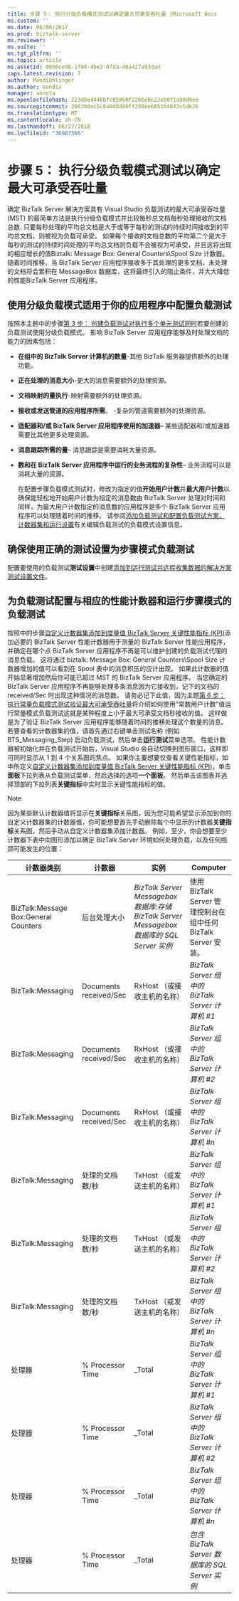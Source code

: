 ```yaml
---
title: 步骤 5： 执行分级负载模式测试以确定最大可承受吞吐量 |Microsoft Docs
ms.custom: ''
ms.date: 06/08/2017
ms.prod: biztalk-server
ms.reviewer: ''
ms.suite: ''
ms.tgt_pltfrm: ''
ms.topic: article
ms.assetid: 8056ced6-1f04-4be2-878a-48a427a93dad
caps.latest.revision: 7
author: MandiOhlinger
ms.author: mandia
manager: anneta
ms.openlocfilehash: 223d8e444bbfc05960f2266e0c23eb0f1a90d9ee
ms.sourcegitcommit: 266308ec5c6a9d8d80ff298ee6051b4843c5d626
ms.translationtype: MT
ms.contentlocale: zh-CN
ms.lasthandoff: 06/27/2018
ms.locfileid: "36987566"
---
```

# <a name="step-5-perform-step-load-pattern-tests-to-determine-maximum-sustainable-throughput"></a>步骤 5： 执行分级负载模式测试以确定最大可承受吞吐量
确定 BizTalk Server 解决方案具有 Visual Studio 负载测试的最大可承受吞吐量 (MST) 的最简单方法是执行分级负载模式并比较每秒总文档每秒处理接收的文档总数. 只要每秒处理的平均总文档是大于或等于每秒的测试的持续时间接收到的平均总文档，则被视为负载可承受。 如果每个接收的文档总数的平均第二个是大于每秒的测试的持续时间处理的平均总文档则负载不会被视为可承受，并且这将出现的相应增长的值Biztalk: Message Box: General Counters\Spool Size 计数器。 随着时间推移，当 BizTalk Server 应用程序接收多于其处理的更多文档，未处理的文档将会累积在 MessageBox 数据库，这将最终引入的阻止条件，并大大降低的性能BizTalk Server 应用程序。  
  
## <a name="configure-the-load-test-with-a-step-load-pattern-appropriate-for-your-application"></a>使用分级负载模式适用于你的应用程序中配置负载测试  
 按照本主题中的步骤[第 3 步： 创建负载测试对执行多个单元测试同时](../technical-guides/step-3-create-a-load-test-to-perform-multiple-unit-tests-simultaneously.md)若要创建的负载测试使用分级负载模式。 影响 BizTalk Server 应用程序能够及时处理文档的能力的因素包括：  
  
- **在组中的 BizTalk Server 计算机的数量**-其他 BizTalk 服务器提供额外的处理功能。  
  
- **正在处理的消息大小**-更大的消息需要额外的处理资源。  
  
- **文档映射的量执行**-映射需要额外的处理资源。  
  
- **接收或发送管道的应用程序所需**。 -复杂的管道需要额外的处理资源。  
  
- **适配器和/或 BizTalk Server 应用程序使用的加速器**– 某些适配器和/或加速器需要比其他更多处理资源。  
  
- **消息跟踪所需的量**– 消息跟踪是需要消耗大量资源。  
  
- **数和在 BizTalk Server 应用程序中运行的业务流程的复杂性**– 业务流程可以是消耗大量的资源。  
  
  在配置步骤负载模式测试时，修改为指定的值**开始用户计数**并**最大用户计数**以确保能轻松地开始用户计数为指定的消息数由 BizTalk Server 处理对时间和同样，为最大用户计数指定的消息数的应用程序是多个 BizTalk Server 应用程序可以处理随着时间的推移。 请参阅[添加负载测试和配置负载测试方案、 计数器集和运行设置](../technical-guides/step-3-create-a-load-test-to-perform-multiple-unit-tests-simultaneously.md#BKMK_StepLoadTest)有关编辑负载测试的负载模式设置信息。  
  
## <a name="ensure-that-the-correct-test-settings-are-used-for-the-step-pattern-load-test"></a>确保使用正确的测试设置为步骤模式负载测试  
 配置要使用的负载测试**测试设置**中创建[添加到运行测试并远程收集数据的解决方案测试设置文件](../technical-guides/step-3-create-a-load-test-to-perform-multiple-unit-tests-simultaneously.md#BKMK_TestSettings)。  
  
## <a name="configure-the-load-test-with-the-appropriate-performance-counters-and-run-the-step-pattern-load-test"></a>为负载测试配置与相应的性能计数器和运行步骤模式的负载测试  
 按照中的步骤[自定义计数器集添加到度量值 BizTalk Server 关键性能指标 (KPI)](../technical-guides/step-3-create-a-load-test-to-perform-multiple-unit-tests-simultaneously.md#BKMK_BTSCounters)添加必要的 BizTalk Server 性能计数器用于测量的 BizTalk Server 性能应用程序，并确定在哪个点 BizTalk Server 应用程序不再是可以维护创建的负载测试代理的消息负载。 这将通过 biztalk: Message Box: General Counters\Spool Size 计数器增加的值可以看到在 Spool 表中的消息积压的应计出现。 如果此计数器的值开始显著增加然后你可能已超过 MST 的 BizTalk Server 应用程序。 当您确定的 BizTalk Server 应用程序不再能够处理多条消息因为它接收到，记下的文档的 received/Sec 时出现这种情况的消息数。 请务必记下此值，因为主题[第 6 步： 执行常量负载模式测试验证最大可承受吞吐量](../technical-guides/step-6-complete-load-pattern-tests-to-verify-maximum-sustainable-throughput.md)将介绍如何使用"常数用户计数"值运行常量模式负载测试这就是某种程度上小于最大可承受文档秒接收的值。 这样做是为了验证 BizTalk Server 应用程序能够随着时间的推移处理这个数量的消息。 若要查看的计数器集的值，请首先通过右键单击测试名称 (例如 BTS_Messaging_Step) 启动负载测试，然后单击**运行测试**菜单选项。 性能计数器被初始化并在负载测试开始后，Visual Studio 会自动切换到图形窗口，这样即可同时显示从 1 到 4 个关系图的焦点。 如果你主要想要仅查看关键性能指标，如中所定义[自定义计数器集添加到度量值 BizTalk Server 关键性能指标 (KPI)](../technical-guides/step-3-create-a-load-test-to-perform-multiple-unit-tests-simultaneously.md#BKMK_BTSCounters)，单击**面板**下拉列表从负载测试菜单，然后选择的选项**一个面板**。 然后单击该图表并选择顶部的下拉列表**关键指标**中实时显示关键性能指标的值。  
  
> [!NOTE]  
>  因为某些默认计数器值将显示在**关键指标**关系图，因为您可能希望显示添加到你的自定义计数器集的计数器值，你可能想要首先手动删除每个中显示的计数器**关键指标**关系图，然后手动从自定义计数器集添加计数器。 例如，至少，你会想要至少计数器下表中向图形添加以确定 BizTalk Server 环境如何处理负载，以及任何瓶颈可能发生的位置：  
  
|计数器类别|计数器|实例|Computer|  
|----------------------|-------------|--------------|--------------|  
|BizTalk:Message Box:General Counters |后台处理大小|*BizTalk Server Messagebox 数据库*:*存储 BizTalk Server Messagebox 数据库的 SQL Server 实例*|使用 BizTalk Server 管理控制台在组中任何 BizTalk Server 安装。|  
|BizTalk:Messaging|Documents received/Sec|RxHost （或接收主机的名称）|*BizTalk Server 组中的 BizTalk Server 计算机 #1*|  
|BizTalk:Messaging|Documents received/Sec|RxHost （或接收主机的名称）|*BizTalk Server 组中的 BizTalk Server 计算机 #2*|  
|BizTalk:Messaging|Documents received/Sec|RxHost （或接收主机的名称）|*BizTalk Server 组中的 BizTalk Server 计算机 #n*|  
|BizTalk:Messaging|处理的文档数/秒|TxHost （或发送主机的名称）|*BizTalk Server 组中的 BizTalk Server 计算机 #1*|  
|BizTalk:Messaging|处理的文档数/秒|TxHost （或发送主机的名称）|*BizTalk Server 组中的 BizTalk Server 计算机 #2*|  
|BizTalk:Messaging|处理的文档数/秒|TxHost （或发送主机的名称）|*BizTalk Server 组中的 BizTalk Server 计算机 #n*|  
|处理器|% Processor Time|_Total|*BizTalk Server 组中的 BizTalk Server 计算机 #1*|  
|处理器|% Processor Time|_Total|*BizTalk Server 组中的 BizTalk Server 计算机 #2*|  
|处理器|% Processor Time|_Total|*BizTalk Server 组中的 BizTalk Server 计算机 #n*|  
|处理器|% Processor Time|_Total|*包含 BizTalk Server 数据库的 SQL Server 实例*|